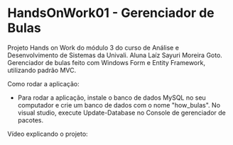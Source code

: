 # HandsOnWork01 - Gerenciador de Bulas

Projeto Hands on Work do módulo 3 do curso de Análise e Desenvolvimento de Sistemas da Univali. 
Aluna Laíz Sayuri Moreira Goto.
Gerenciador de bulas feito com Windows Form e Entity Framework, utilizando padrão MVC.

Como rodar a aplicação: 
- Para rodar a aplicação, instale o  banco de dados MySQL no seu computador e crie um banco de dados com o nome "how_bulas". 
No visual studio, execute Update-Database no Console de gerenciador de pacotes.

Vídeo explicando o projeto: 
